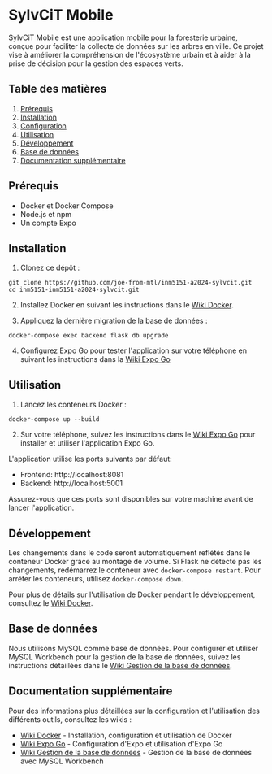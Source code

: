 # SylvCiT Mobile

SylvCiT Mobile est une application mobile pour la foresterie urbaine, conçue pour faciliter la collecte de données sur les arbres en ville. Ce projet vise à améliorer la compréhension de l'écosystème urbain et à aider à la prise de décision pour la gestion des espaces verts.

## Table des matières

1. [Prérequis](#prérequis)
2. [Installation](#installation)
3. [Configuration](#configuration)
4. [Utilisation](#utilisation)
5. [Développement](#développement)
6. [Base de données](#base-de-données)
7. [Documentation supplémentaire](#documentation-supplémentaire)

## Prérequis

- Docker et Docker Compose
- Node.js et npm
- Un compte Expo

## Installation

1. Clonez ce dépôt :

```shell
git clone https://github.com/joe-from-mtl/inm5151-a2024-sylvcit.git
cd inm5151-inm5151-a2024-sylvcit.git
```

2. Installez Docker en suivant les instructions dans le [Wiki Docker](https://github.com/joe-from-mtl/inm5151-a2024-sylvcit/wiki/Docker).

3. Appliquez la dernière migration de la base de données :

```shell
docker-compose exec backend flask db upgrade
```

4. Configurez Expo Go pour tester l'application sur votre téléphone en suivant les instructions dans la [Wiki Expo Go](https://github.com/joe-from-mtl/inm5151-a2024-sylvcit/wiki/Utilisation-d'Expo-Go-pour-accéder-à-l'application-SylvCiT-Mobile)

## Utilisation

1. Lancez les conteneurs Docker :

```shell
docker-compose up --build
```

2. Sur votre téléphone, suivez les instructions dans le [Wiki Expo Go](https://github.com/joe-from-mtl/inm5151-a2024-sylvcit/wiki/Utilisation-d'Expo-Go-pour-accéder-à-l'application-SylvCiT-Mobile) pour installer et utiliser l'application Expo Go.

L'application utilise les ports suivants par défaut:

- Frontend: http://localhost:8081
- Backend: http://localhost:5001

Assurez-vous que ces ports sont disponibles sur votre machine avant de lancer l'application.

## Développement

Les changements dans le code seront automatiquement reflétés dans le conteneur Docker grâce au montage de volume. Si Flask ne détecte pas les changements, redémarrez le conteneur avec `docker-compose restart`. Pour arrêter les conteneurs, utilisez `docker-compose down`.

Pour plus de détails sur l'utilisation de Docker pendant le développement, consultez le [Wiki Docker](https://github.com/joe-from-mtl/inm5151-a2024-sylvcit/wiki/Docker).

## Base de données

Nous utilisons MySQL comme base de données. Pour configurer et utiliser MySQL Workbench pour la gestion de la base de données, suivez les instructions détaillées dans le [Wiki Gestion de la base de données](https://github.com/joe-from-mtl/inm5151-a2024-sylvcit/wiki/Gestion-de-la-base-de-donn%C3%A9es).

## Documentation supplémentaire

Pour des informations plus détaillées sur la configuration et l'utilisation des différents outils, consultez les wikis :

- [Wiki Docker](https://github.com/joe-from-mtl/inm5151-a2024-sylvcit/wiki/Docker) - Installation, configuration et utilisation de Docker
- [Wiki Expo Go](https://github.com/joe-from-mtl/inm5151-a2024-sylvcit/wiki/Utilisation-d'Expo-Go-pour-accéder-à-l'application-SylvCiT-Mobile) - Configuration d'Expo et utilisation d'Expo Go
- [Wiki Gestion de la base de données](https://github.com/joe-from-mtl/inm5151-a2024-sylvcit/wiki/Gestion-de-la-base-de-donn%C3%A9es) - Gestion de la base de données avec MySQL Workbench

